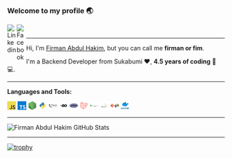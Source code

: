 ### Welcome to my profile :earth_asia:

<a target="_blank" href="https://www.linkedin.com/in/firman-abdul-hakim-2a818b92">
  <img align="left" alt="Linkedin" width="22px" src="https://upload.wikimedia.org/wikipedia/commons/e/e9/Linkedin_icon.svg" />
</a>
<a target="_blank" href="https://www.facebook.com/fimzjs">
  <img align="left" alt="Facebook" width="22px" src="https://upload.wikimedia.org/wikipedia/commons/5/51/Facebook_f_logo_%282019%29.svg" />
</a>
</br>

---- 
Hi, I'm [Firman Abdul Hakim](https://firmanjs.github.io), but you can call me **firman or fim**. 

I'm a Backend Developer from Sukabumi :heart:, **4.5 years of coding** 🧐 :computer:. 


----
**Languages and Tools:**  

<code><img height="20" src="https://raw.githubusercontent.com/github/explore/80688e429a7d4ef2fca1e82350fe8e3517d3494d/topics/javascript/javascript.png"></code>
<code><img height="20" src="https://raw.githubusercontent.com/github/explore/80688e429a7d4ef2fca1e82350fe8e3517d3494d/topics/typescript/typescript.png"></code>
<code><img height="20" src="https://raw.githubusercontent.com/github/explore/80688e429a7d4ef2fca1e82350fe8e3517d3494d/topics/nodejs/nodejs.png"></code>
<code><img height="20" src="https://raw.githubusercontent.com/github/explore/80688e429a7d4ef2fca1e82350fe8e3517d3494d/topics/python/python.png"></code>
<code><img height="20" src="https://raw.githubusercontent.com/github/explore/80688e429a7d4ef2fca1e82350fe8e3517d3494d/topics/flask/flask.png"></code>
<code><img height="20" src="https://raw.githubusercontent.com/github/explore/80688e429a7d4ef2fca1e82350fe8e3517d3494d/topics/go/go.png"></code>
<code><img height="20" src="https://raw.githubusercontent.com/github/explore/80688e429a7d4ef2fca1e82350fe8e3517d3494d/topics/php/php.png"></code>
<code><img height="20" src="https://raw.githubusercontent.com/github/explore/80688e429a7d4ef2fca1e82350fe8e3517d3494d/topics/laravel/laravel.png"></code>
<code><img height="20" src="https://raw.githubusercontent.com/github/explore/80688e429a7d4ef2fca1e82350fe8e3517d3494d/topics/mongodb/mongodb.png"></code>
<code><img height="20" src="https://raw.githubusercontent.com/github/explore/80688e429a7d4ef2fca1e82350fe8e3517d3494d/topics/mysql/mysql.png"></code>
<code><img height="20" src="https://raw.githubusercontent.com/github/explore/80688e429a7d4ef2fca1e82350fe8e3517d3494d/topics/git/git.png"></code>
<code><img height="20" src="https://raw.githubusercontent.com/github/explore/80688e429a7d4ef2fca1e82350fe8e3517d3494d/topics/docker/docker.png"></code>

----
![Firman Abdul Hakim GitHub Stats](https://github-readme-stats.vercel.app/api?username=firmanJS&show_icons=true)

----
[![trophy](https://github-profile-trophy.vercel.app/?username=firmanJS)](https://github.com/ryo-ma/github-profile-trophy)
